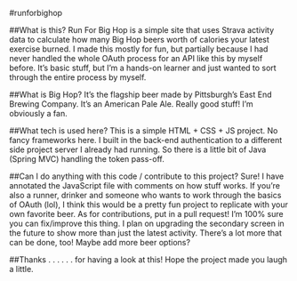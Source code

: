 #runforbighop

##What is this?
Run For Big Hop is a simple site that uses Strava activity data to calculate how many Big Hop beers worth of calories your latest exercise burned. 
I made this mostly for fun, but partially because I had never handled the whole OAuth process for an API like this by myself before. It’s basic stuff, but I’m a hands-on learner and just wanted to sort through the entire process by myself. 

##What is Big Hop?
It’s the flagship beer made by Pittsburgh’s East End Brewing Company. It’s an American Pale Ale. Really good stuff! I’m obviously a fan. 

##What tech is used here?
This is a simple HTML + CSS + JS project. No fancy frameworks here. 
I built in the back-end authentication to a different side project server I already had running. So there is a little bit of Java (Spring MVC) handling the token pass-off. 

##Can I do anything with this code / contribute to this project? 
Sure! I have annotated the JavaScript file with comments on how stuff works. If you’re also a runner, drinker and someone who wants to work through the basics of OAuth (lol), I think this would be a pretty fun project to replicate with your own favorite beer. 
As for contributions, put in a pull request! I’m 100% sure you can fix/improve this thing. I plan on upgrading the secondary screen in the future to show more than just the latest activity. There’s a lot more that can be done, too! Maybe add more beer options? 

##Thanks . . . 
. . . for having a look at this! Hope the project made you laugh a little. 